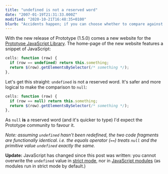 ```yaml
---
title: "undefined is not a reserved word"
date: "2007-01-19T21:31:33.000Z"
modified: "2020-10-21T16:48:35+0100"
blurb: "Accidents happen; if you can choose whether to compare against null or undefined, choose null"
---
```


With the new release of Prototype (1.5.0) comes a new website for the [Prototype JavaScript Library](http://prototypejs.org/). The home-page of the new website features a snippet of JavaScript:

```js
cells: function (row) {
  if (row == undefined) return this.something;
  return $(row).getElementsBySelector(/* something */);
},
```

Let's get this straight: `undefined` is not a reserved word. It's safer and more logical to make the comparison to `null`:

```js
cells: function (row) {
  if (row == null) return this.something;
  return $(row).getElementsBySelector(/* something */);
},
```

As `null` **is** a reserved word (and it's quicker to type) I'd expect the Prototype community to favour it.

_Note: assuming `undefined` hasn't been redefined, the two code fragments are functionally identical. i.e. the equals operator (`==`) treats `null` and the primitive value `undefined` exactly the same._

**Update:** JavaScript has changed since this post was written: you cannot overwrite the `undefined` value in [strict mode](https://developer.mozilla.org/en-US/docs/Web/JavaScript/Reference/Strict_mode), nor in [JavaScript modules](https://developer.mozilla.org/en-US/docs/Web/JavaScript/Guide/Modules) (as modules run in strict mode by default.)
